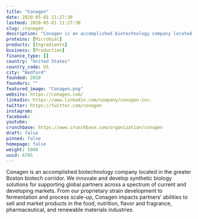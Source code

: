 ```yaml
---
title: "Conagen"
date: 2020-05-01 11:27:30
lastmod: 2020-05-01 11:27:30
slug: /conagen
description: "Conagen is an accomplished biotechnology company located in the greater Boston biotech corridor. We innovate and develop synthetic biology solutions for supporting global partners across a spectrum of current and developing markets. From our proprietary strain development to fermentation and process scale-up, Conagen impacts partners’ abilities to sell and market products in the food, nutrition, flavor and fragrance, pharmaceutical, and renewable materials industries."
proteins: [Microbial]
products: [Ingredients]
business: [Production]
finance_type: []
country: "United States"
country_code: US
city: "Bedford"
founded: 2010
founders: ""
featured_image: "Conagen.png"
website: https://conagen.com/
linkedin: https://www.linkedin.com/company/conagen-inc.
twitter: https://twitter.com/conagen
instagram: 
facebook: 
youtube: 
crunchbase: https://www.crunchbase.com/organization/conagen
draft: false
pinned: false
homepage: false
weight: 5000
uuid: 6785
---
```

Conagen is an accomplished biotechnology company located in the greater Boston biotech corridor. We innovate and develop synthetic biology solutions for supporting global partners across a spectrum of current and developing markets. From our proprietary strain development to fermentation and process scale-up, Conagen impacts partners’ abilities to sell and market products in the food, nutrition, flavor and fragrance, pharmaceutical, and renewable materials industries.
